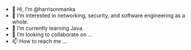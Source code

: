 - 👋 Hi, I’m @harrisonmanka
- 👀 I’m interested in networking, security, and software engineering as a whole.
- 🌱 I’m currently learning Java.
- 💞️ I’m looking to collaborate on ...
- 📫 How to reach me ...

<!---
harrisonmanka/harrisonmanka is a ✨ special ✨ repository because its `README.md` (this file) appears on your GitHub profile.
You can click the Preview link to take a look at your changes.
--->
